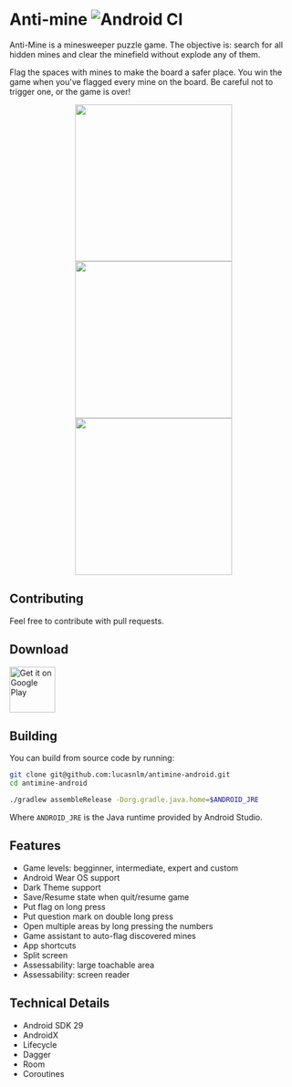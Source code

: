 # Anti-mine ![Android CI](https://github.com/lucasnlm/antimine-android/workflows/Android%20CI/badge.svg)

Anti-Mine is a minesweeper puzzle game. The objective is: search for all hidden mines and clear the minefield without explode any of them.

Flag the spaces with mines to make the board a safer place. You win the game when you've flagged every mine on the board. Be careful not to trigger one, or the game is over!

<p align="center">
    <img src="https://raw.githubusercontent.com/lucasnlm/antimine-android/master/extras/image_02.png" width="275px"/>
    <img src="https://raw.githubusercontent.com/lucasnlm/antimine-android/master/extras/image_01.png" width="275px"/>
    <img src="https://raw.githubusercontent.com/lucasnlm/antimine-android/master/extras/image_06.png" width="275px"/>
</p>

## Contributing

Feel free to contribute with pull requests.

## Download

<a href="https://play.google.com/store/apps/details?id=com.logical.minato">
<img src="https://play.google.com/intl/en_us/badges/images/generic/en_badge_web_generic.png"
     alt="Get it on Google Play" height="80"/></a>

## Building

You can build from source code by running:

```bash
git clone git@github.com:lucasnlm/antimine-android.git
cd antimine-android

./gradlew assembleRelease -Dorg.gradle.java.home=$ANDROID_JRE
```

Where `ANDROID_JRE` is the Java runtime provided by Android Studio.

## Features

- Game levels: begginner, intermediate, expert and custom
- Android Wear OS support
- Dark Theme support
- Save/Resume state when quit/resume game
- Put flag on long press
- Put question mark on double long press
- Open multiple areas by long pressing the numbers
- Game assistant to auto-flag discovered mines
- App shortcuts
- Split screen
- Assessability: large toachable area
- Assessability: screen reader

## Technical Details

- Android SDK 29
- AndroidX
- Lifecycle
- Dagger
- Room
- Coroutines
